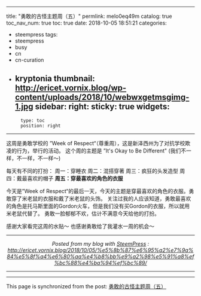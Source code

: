 
---
title: "勇敢的古怪主题周（五）"
permlink: melo0eq49m
catalog: true
toc_nav_num: true
toc: true
date: 2018-10-05 18:51:21
categories:
- steempress
tags:
- steempress
- busy
- cn
- cn-curation
- kryptonia
thumbnail: http://ericet.vornix.blog/wp-content/uploads/2018/10/webwxgetmsgimg-1.jpg
sidebar:
    right:
        sticky: true
widgets:
    -
        type: toc
        position: right
---


<img src="http://ericet.vornix.blog/wp-content/uploads/2018/10/webwxgetmsgimg-1.jpg" alt="" /><br/>
这周是勇敢学校的 ”Week of Respect“（尊重周），这是新泽西州为了对抗学校欺凌的行为，举行的活动。
这个周的主题是 ”It's Okay to Be Different" (我们不一样，不一样，不一样～)

每天有不同的打扮：
周一：穿睡衣
周二：混搭穿著
周三：疯狂的头发造型
周四：戴最喜欢的帽子
<strong>周五：穿最喜欢的角色的衣服</strong>
<img src="http://ericet.vornix.blog/wp-content/uploads/2018/10/week.png" alt="" /><br/>

今天是”Week of Respect“的最后一天，今天的主题是穿最喜欢的角色的衣服。勇敢穿了米老鼠的衣服和戴了米老鼠的头饰。
关注过我的人应该知道，勇敢最喜欢的角色是托马斯里面的Gordon火车，但是我们没有买Gordon的衣服，所以就用米老鼠代替了。
勇敢一脸郁郁不欢，估计不满意今天给他的打扮。
<img src="http://ericet.vornix.blog/wp-content/uploads/2018/10/webwxgetmsgimg-1.jpg" alt="" /><br/>

感谢大家看完这周的水贴～ 也感谢勇敢给了我灌水一周的机会～ <br /><center><hr/><em>Posted from my blog with <a href=&#039;https://wordpress.org/plugins/steempress/&#039;>SteemPress</a> : http://ericet.vornix.blog/2018/10/05/%e5%8b%87%e6%95%a2%e7%9a%84%e5%8f%a4%e6%80%aa%e4%b8%bb%e9%a2%98%e5%91%a8%ef%bc%88%e4%ba%94%ef%bc%89/ </em><hr/></center>        

- - -

This page is synchronized from the post: [勇敢的古怪主题周（五）](https://steemit.com/@ericet/melo0eq49m)
